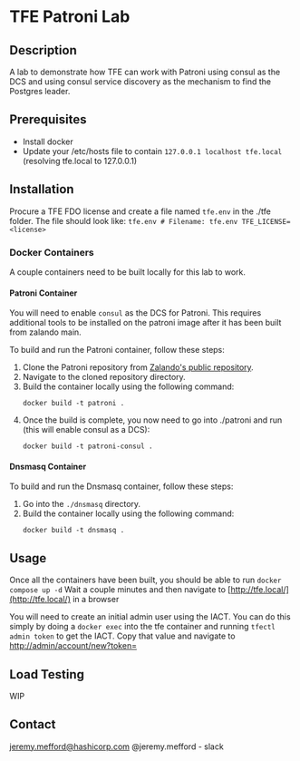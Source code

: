 # TFE Patroni Lab

## Description
A lab to demonstrate how TFE can work with Patroni using consul as the DCS and using consul service discovery
as the mechanism to find the Postgres leader.

## Prerequisites
* Install docker
* Update your /etc/hosts file to contain `127.0.0.1 localhost tfe.local` (resolving tfe.local to 127.0.0.1)

## Installation
Procure a TFE FDO license and create a file named `tfe.env` in the ./tfe folder.  The file should look like:
    ```tfe.env
    # Filename: tfe.env
    TFE_LICENSE=<license>
    ```

### Docker Containers
A couple containers need to be built locally for this lab to work.

#### Patroni Container
You will need to enable `consul` as the DCS for Patroni.  This requires additional tools to be installed on the
patroni image after it has been built from zalando main.

To build and run the Patroni container, follow these steps:

1. Clone the Patroni repository from [Zalando's public repository](https://github.com/zalando/patroni).
2. Navigate to the cloned repository directory.
3. Build the container locally using the following command:
    ```
    docker build -t patroni .
    ```
4. Once the build is complete, you now need to go into ./patroni and run (this will enable consul as a DCS):
    ```
    docker build -t patroni-consul .
    ```

#### Dnsmasq Container
To build and run the Dnsmasq container, follow these steps:

1. Go into the `./dnsmasq` directory.
2. Build the container locally using the following command:
    ```
    docker build -t dnsmasq .
    ```

## Usage
Once all the containers have been built, you should be able to run 
    ```
    docker compose up -d
    ```
Wait a couple minutes and then navigate to [http://tfe.local/](http://tfe.local/) in a browser

You will need to create an initial admin user using the IACT.  You can do this simply by doing a `docker exec`
into the tfe container and running `tfectl admin token` to get the IACT.  Copy that value and navigate to
[http://admin/account/new?token=<token>](http://admin/account/new?token=<token>)

## Load Testing
WIP

## Contact
jeremy.mefford@hashicorp.com
@jeremy.mefford - slack
